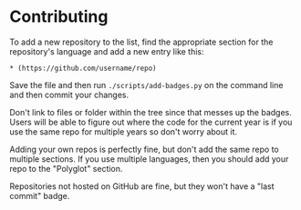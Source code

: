 # Contributing

To add a new repository to the list, find the appropriate section for
the repository's language and add a new entry like this:

    * (https://github.com/username/repo)

Save the file and then run `./scripts/add-badges.py` on the command
line and then commit your changes.

Don't link to files or folder within the tree since that messes up the
badges.  Users will be able to figure out where the code for the
current year is if you use the same repo for multiple years so don't
worry about it.

Adding your own repos is perfectly fine, but don't add the same repo
to multiple sections.  If you use multiple languages, then you should
add your repo to the "Polyglot" section.

Repositories not hosted on GitHub are fine, but they won't have a
"last commit" badge.
